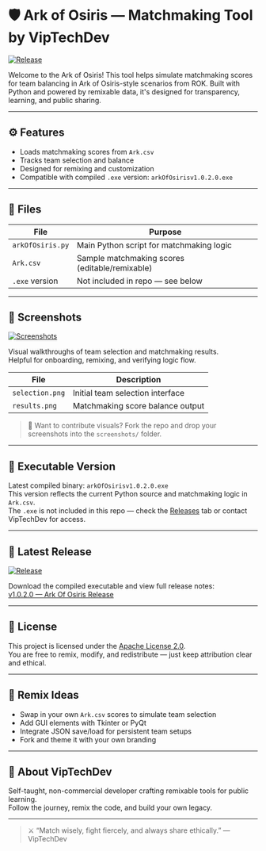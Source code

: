 # 🛡️ Ark of Osiris — Matchmaking Tool by VipTechDev

[![Release](https://img.shields.io/github/v/release/VipTechDev/ark-of-osiris?label=Latest%20Release)](https://github.com/VipTechDev/ark-of-osiris/releases/latest)

Welcome to the Ark of Osiris! This tool helps simulate matchmaking scores for team balancing in Ark of Osiris-style scenarios from ROK. Built with Python and powered by remixable data, it's designed for transparency, learning, and public sharing.

---

## ⚙️ Features

- Loads matchmaking scores from `Ark.csv`
- Tracks team selection and balance
- Designed for remixing and customization
- Compatible with compiled `.exe` version: `arkOfOsirisv1.0.2.0.exe`

---

## 📁 Files

| File           | Purpose                                      |
|----------------|----------------------------------------------|
| `arkOfOsiris.py` | Main Python script for matchmaking logic     |
| `Ark.csv`        | Sample matchmaking scores (editable/remixable) |
| `.exe` version   | Not included in repo — see below             |

---

## 📸 Screenshots

[![Screenshots](https://img.shields.io/badge/View-Screenshots-blue)](screenshots/)

Visual walkthroughs of team selection and matchmaking results.  
Helpful for onboarding, remixing, and verifying logic flow.

| File               | Description                            |
|--------------------|----------------------------------------|
| `selection.png`    | Initial team selection interface       |
| `results.png`      | Matchmaking score balance output       |

> 🧭 Want to contribute visuals? Fork the repo and drop your screenshots into the `screenshots/` folder.

---

## 🧩 Executable Version

Latest compiled binary: `arkOfOsirisv1.0.2.0.exe`  
This version reflects the current Python source and matchmaking logic in `Ark.csv`.  
The `.exe` is not included in this repo — check the [Releases](https://github.com/VipTechDev/ark-of-osiris/releases) tab or contact VipTechDev for access.

---

## 🔗 Latest Release

[![Release](https://img.shields.io/github/v/release/VipTechDev/ark-of-osiris?label=Latest%20Release)](https://github.com/VipTechDev/ark-of-osiris/releases/latest)

Download the compiled executable and view full release notes:  
[v1.0.2.0 — Ark Of Osiris Release](https://github.com/VipTechDev/ark-of-osiris/releases/tag/v1.0.2.0)

---

## 📝 License

This project is licensed under the [Apache License 2.0](LICENSE).  
You are free to remix, modify, and redistribute — just keep attribution clear and ethical.

---

## 🧠 Remix Ideas

- Swap in your own `Ark.csv` scores to simulate team selection
- Add GUI elements with Tkinter or PyQt
- Integrate JSON save/load for persistent team setups
- Fork and theme it with your own branding

---

## 🧙 About VipTechDev

Self-taught, non-commercial developer crafting remixable tools for public learning.  
Follow the journey, remix the code, and build your own legacy.

---

> ⚔️ “Match wisely, fight fiercely, and always share ethically.” — VipTechDev
